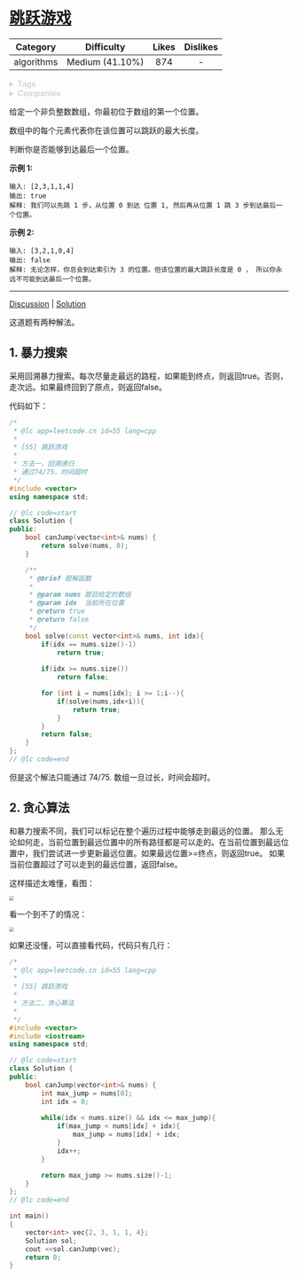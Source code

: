 # [跳跃游戏](https://leetcode-cn.com/problems/jump-game/description/)

|  Category  |   Difficulty    | Likes | Dislikes |
| :--------: | :-------------: | :---: | :------: |
| algorithms | Medium (41.10%) |  874  |    -     |

<details style="color: rgb(212, 212, 212); font-family: -apple-system, BlinkMacSystemFont, &quot;Segoe WPC&quot;, &quot;Segoe UI&quot;, system-ui, Ubuntu, &quot;Droid Sans&quot;, sans-serif; font-size: 14px; font-style: normal; font-variant-ligatures: normal; font-variant-caps: normal; font-weight: 400; letter-spacing: normal; orphans: 2; text-align: start; text-indent: 0px; text-transform: none; white-space: normal; widows: 2; word-spacing: 0px; -webkit-text-stroke-width: 0px; text-decoration-style: initial; text-decoration-color: initial;"><summary><strong>Tags</strong></summary></details>

<details style="color: rgb(212, 212, 212); font-family: -apple-system, BlinkMacSystemFont, &quot;Segoe WPC&quot;, &quot;Segoe UI&quot;, system-ui, Ubuntu, &quot;Droid Sans&quot;, sans-serif; font-size: 14px; font-style: normal; font-variant-ligatures: normal; font-variant-caps: normal; font-weight: 400; letter-spacing: normal; orphans: 2; text-align: start; text-indent: 0px; text-transform: none; white-space: normal; widows: 2; word-spacing: 0px; -webkit-text-stroke-width: 0px; text-decoration-style: initial; text-decoration-color: initial;"><summary><strong>Companies</strong></summary></details>

给定一个非负整数数组，你最初位于数组的第一个位置。

数组中的每个元素代表你在该位置可以跳跃的最大长度。

判断你是否能够到达最后一个位置。

**示例 1:**

```
输入: [2,3,1,1,4]
输出: true
解释: 我们可以先跳 1 步，从位置 0 到达 位置 1, 然后再从位置 1 跳 3 步到达最后一个位置。
```

**示例 2:**

```
输入: [3,2,1,0,4]
输出: false
解释: 无论怎样，你总会到达索引为 3 的位置。但该位置的最大跳跃长度是 0 ， 所以你永远不可能到达最后一个位置。
```

------

[Discussion](https://leetcode-cn.com/problems/jump-game/comments/) | [Solution](https://leetcode-cn.com/problems/jump-game/solution/)



这道题有两种解法。

## 1. 暴力搜索

采用回溯暴力搜索。每次尽量走最远的路程，如果能到终点，则返回true。否则，走次远。如果最终回到了原点，则返回false。

代码如下：

```c++
/*
 * @lc app=leetcode.cn id=55 lang=cpp
 *
 * [55] 跳跃游戏
 * 
 * 方法一，回溯递归
 * 通过74/75，时间超时
 */
#include <vector>
using namespace std;

// @lc code=start
class Solution {
public:
    bool canJump(vector<int>& nums) {
        return solve(nums, 0);
    }

    /**
     * @brief 题解函数
     * 
     * @param nums 题目给定的数组
     * @param idx  当前所在位置
     * @return true 
     * @return false 
     */
    bool solve(const vector<int>& nums, int idx){
        if(idx == nums.size()-1)
            return true;
        
        if(idx >= nums.size())
            return false;

        for (int i = nums[idx]; i >= 1;i--){
            if(solve(nums,idx+i)){  
                return true;
            }
        }
        return false;
    }
};
// @lc code=end


```

但是这个解法只能通过 74/75. 数组一旦过长，时间会超时。

## 2. 贪心算法

和暴力搜索不同，我们可以标记在整个遍历过程中能够走到最远的位置。 那么无论如何走，当前位置到最远位置中的所有路径都是可以走的。在当前位置到最远位置中，我们尝试进一步更新最远位置。如果最远位置>=终点，则返回true。 如果当前位置超过了可以走到的最远位置，返回false。

这样描述太难懂，看图：

<img src="https://cdn.jsdelivr.net/gh/ravenxrz/PicBed/img/绘图文件-50.png" style="zoom:50%;" />

看一个到不了的情况：

<img src="https://cdn.jsdelivr.net/gh/ravenxrz/PicBed/img/绘图文件-50-2.png" style="zoom: 50%;" />

如果还没懂，可以直接看代码，代码只有几行：

```c++
/*
 * @lc app=leetcode.cn id=55 lang=cpp
 *
 * [55] 跳跃游戏
 * 
 * 方法二，贪心算法
 * 
 */
#include <vector>
#include <iostream>
using namespace std;

// @lc code=start
class Solution {
public:
    bool canJump(vector<int>& nums) {
        int max_jump = nums[0];
        int idx = 0;
        
        while(idx < nums.size() && idx <= max_jump){
            if(max_jump < nums[idx] + idx){
                max_jump = nums[idx] + idx;
            }
            idx++;
        }

        return max_jump >= nums.size()-1;
    }
};
// @lc code=end

int main()
{
    vector<int> vec{2, 3, 1, 1, 4};
    Solution sol;
    cout <<sol.canJump(vec);
    return 0;
}
```

